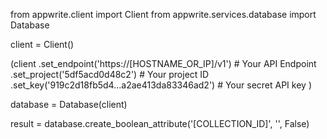 from appwrite.client import Client
from appwrite.services.database import Database

client = Client()

(client
  .set_endpoint('https://[HOSTNAME_OR_IP]/v1') # Your API Endpoint
  .set_project('5df5acd0d48c2') # Your project ID
  .set_key('919c2d18fb5d4...a2ae413da83346ad2') # Your secret API key
)

database = Database(client)

result = database.create_boolean_attribute('[COLLECTION_ID]', '', False)
